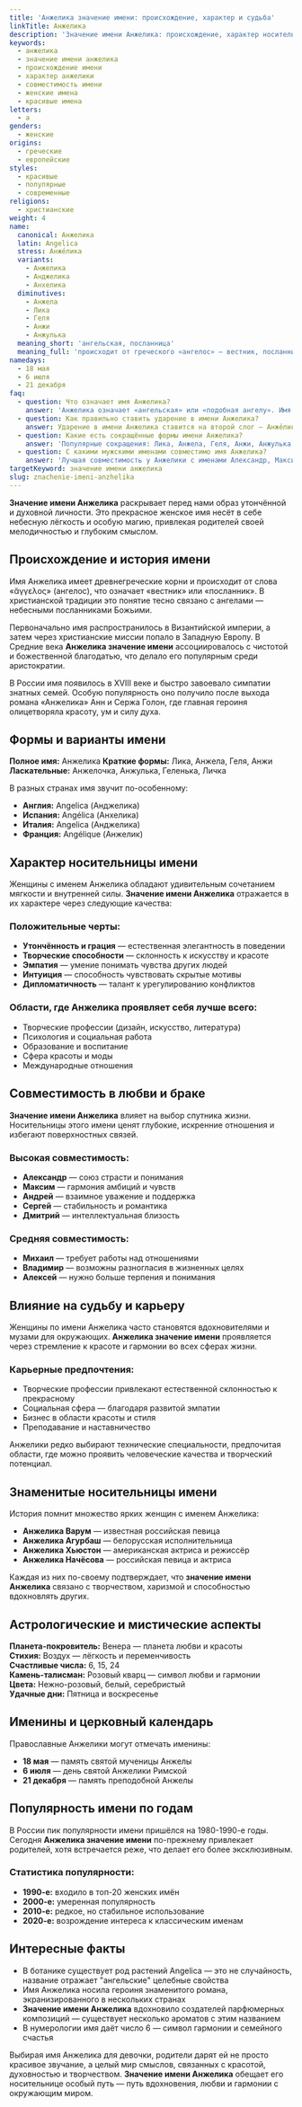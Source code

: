 ```yaml
---
title: 'Анжелика значение имени: происхождение, характер и судьба'
linkTitle: Анжелика
description: 'Значение имени Анжелика: происхождение, характер носительницы, совместимость. Узнайте всё о красивом женском имени Анжелика и его влиянии на судьбу.'
keywords:
  - анжелика
  - значение имени анжелика
  - происхождение имени
  - характер анжелики
  - совместимость имени
  - женские имена
  - красивые имена
letters:
  - а
genders:
  - женские
origins:
  - греческие
  - европейские
styles:
  - красивые
  - популярные
  - современные
religions:
  - христианские
weight: 4
name:
  canonical: Анжелика
  latin: Angelica
  stress: Анже́лика
  variants:
    - Анжелика
    - Анджелика
    - Анхелика
  diminutives:
    - Анжела
    - Лика
    - Геля
    - Анжи
    - Анжулька
  meaning_short: 'ангельская, посланница'
  meaning_full: 'происходит от греческого «ангелос» — вестник, посланник, что означает «ангельская», «подобная ангелу»'
namedays:
  - 18 мая
  - 6 июля
  - 21 декабря
faq:
  - question: Что означает имя Анжелика?
    answer: 'Анжелика означает «ангельская» или «подобная ангелу». Имя происходит от греческого слова «ангелос», что переводится как «вестник» или «посланник».'
  - question: Как правильно ставить ударение в имени Анжелика?
    answer: Ударение в имени Анжелика ставится на второй слог — Анже́лика.
  - question: Какие есть сокращённые формы имени Анжелика?
    answer: 'Популярные сокращения: Лика, Анжела, Геля, Анжи, Анжулька. Каждая форма имеет свой особый оттенок нежности.'
  - question: С какими мужскими именами совместимо имя Анжелика?
    answer: 'Лучшая совместимость у Анжелики с именами Александр, Максим, Андрей, Сергей, Дмитрий — эти союзы обещают гармоничные отношения.'
targetKeyword: значение имени анжелика
slug: znachenie-imeni-anzhelika
---
```


**Значение имени Анжелика** раскрывает перед нами образ утончённой и духовной личности. Это прекрасное женское имя несёт в себе небесную лёгкость и особую магию, привлекая родителей своей мелодичностью и глубоким смыслом.

## Происхождение и история имени

Имя Анжелика имеет древнегреческие корни и происходит от слова «ἄγγελος» (ангелос), что означает «вестник» или «посланник». В христианской традиции это понятие тесно связано с ангелами — небесными посланниками Божьими.

Первоначально имя распространилось в Византийской империи, а затем через христианские миссии попало в Западную Европу. В Средние века **Анжелика значение имени** ассоциировалось с чистотой и божественной благодатью, что делало его популярным среди аристократии.

В России имя появилось в XVIII веке и быстро завоевало симпатии знатных семей. Особую популярность оно получило после выхода романа «Анжелика» Анн и Сержа Голон, где главная героиня олицетворяла красоту, ум и силу духа.

## Формы и варианты имени

**Полное имя:** Анжелика
**Краткие формы:** Лика, Анжела, Геля, Анжи
**Ласкательные:** Анжелочка, Анжулька, Геленька, Личка

В разных странах имя звучит по-особенному:
- **Англия:** Angelica (Анджелика)
- **Испания:** Angélica (Анхелика)  
- **Италия:** Angelica (Анджелика)
- **Франция:** Angélique (Анжелик)

## Характер носительницы имени

Женщины с именем Анжелика обладают удивительным сочетанием мягкости и внутренней силы. **Значение имени Анжелика** отражается в их характере через следующие качества:

### Положительные черты:
- **Утончённость и грация** — естественная элегантность в поведении
- **Творческие способности** — склонность к искусству и красоте  
- **Эмпатия** — умение понимать чувства других людей
- **Интуиция** — способность чувствовать скрытые мотивы
- **Дипломатичность** — талант к урегулированию конфликтов

### Области, где Анжелика проявляет себя лучше всего:
- Творческие профессии (дизайн, искусство, литература)
- Психология и социальная работа
- Образование и воспитание
- Сфера красоты и моды
- Международные отношения

## Совместимость в любви и браке

**Значение имени Анжелика** влияет на выбор спутника жизни. Носительницы этого имени ценят глубокие, искренние отношения и избегают поверхностных связей.

### Высокая совместимость:
- **Александр** — союз страсти и понимания
- **Максим** — гармония амбиций и чувств  
- **Андрей** — взаимное уважение и поддержка
- **Сергей** — стабильность и романтика
- **Дмитрий** — интеллектуальная близость

### Средняя совместимость:
- **Михаил** — требует работы над отношениями
- **Владимир** — возможны разногласия в жизненных целях
- **Алексей** — нужно больше терпения и понимания

## Влияние на судьбу и карьеру

Женщины по имени Анжелика часто становятся вдохновителями и музами для окружающих. **Анжелика значение имени** проявляется через стремление к красоте и гармонии во всех сферах жизни.

### Карьерные предпочтения:
- Творческие профессии привлекают естественной склонностью к прекрасному
- Социальная сфера — благодаря развитой эмпатии
- Бизнес в области красоты и стиля
- Преподавание и наставничество

Анжелики редко выбирают технические специальности, предпочитая области, где можно проявить человеческие качества и творческий потенциал.

## Знаменитые носительницы имени

История помнит множество ярких женщин с именем Анжелика:

- **Анжелика Варум** — известная российская певица
- **Анжелика Агурбаш** — белорусская исполнительница  
- **Анжелика Хьюстон** — американская актриса и режиссёр
- **Анжелика Начёсова** — российская певица и актриса

Каждая из них по-своему подтверждает, что **значение имени Анжелика** связано с творчеством, харизмой и способностью вдохновлять других.

## Астрологические и мистические аспекты

**Планета-покровитель:** Венера — планета любви и красоты  
**Стихия:** Воздух — лёгкость и переменчивость  
**Счастливые числа:** 6, 15, 24  
**Камень-талисман:** Розовый кварц — символ любви и гармонии  
**Цвета:** Нежно-розовый, белый, серебристый  
**Удачные дни:** Пятница и воскресенье

## Именины и церковный календарь

Православные Анжелики могут отмечать именины:
- **18 мая** — память святой мученицы Анжелы
- **6 июля** — день святой Анжелики Римской  
- **21 декабря** — память преподобной Анжелы

## Популярность имени по годам

В России пик популярности имени пришёлся на 1980-1990-е годы. Сегодня **Анжелика значение имени** по-прежнему привлекает родителей, хотя встречается реже, что делает его более эксклюзивным.

### Статистика популярности:
- **1990-е:** входило в топ-20 женских имён
- **2000-е:** умеренная популярность  
- **2010-е:** редкое, но стабильное использование
- **2020-е:** возрождение интереса к классическим именам

## Интересные факты

- В ботанике существует род растений Angelica — это не случайность, название отражает "ангельские" целебные свойства
- Имя Анжелика носила героиня знаменитого романа, экранизированного в нескольких странах
- **Значение имени Анжелика** вдохновило создателей парфюмерных композиций — существует несколько ароматов с этим названием
- В нумерологии имя даёт число 6 — символ гармонии и семейного счастья

Выбирая имя Анжелика для девочки, родители дарят ей не просто красивое звучание, а целый мир смыслов, связанных с красотой, духовностью и творчеством. **Значение имени Анжелика** обещает его носительнице особый путь — путь вдохновения, любви и гармонии с окружающим миром.
